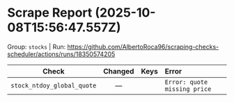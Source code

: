 # Scrape Report (2025-10-08T15:56:47.557Z)

Group: `stocks`  |  Run: https://github.com/AlbertoRoca96/scraping-checks-scheduler/actions/runs/18350574205

| Check | Changed | Keys | Error |
|---|:---:|:--|:--|
| `stock_ntdoy_global_quote` | — |  | `Error: quote missing price` |
